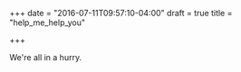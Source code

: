 +++
date = "2016-07-11T09:57:10-04:00"
draft = true
title = "help_me_help_you"

+++

We're all in a hurry.  
